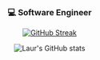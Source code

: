 <div align="center">
  <h3>💻 Software Engineer</h3>
</div>

<div align="center">

[![GitHub Streak](https://streak-stats.demolab.com/?user=LaurFl&theme=dark)](https://git.io/streak-stats)
</div>
<div align="center">

![Laur's GitHub stats](https://github-readme-stats-iota-eight-61.vercel.app/api?username=LaurFl&theme=transparent&show_icons=true&include_all_commits=true)
</div>

<!--
**LaurFl/LaurFl** is a ✨ _special_ ✨ repository because its `README.md` (this file) appears on your GitHub profile.

Here are some ideas to get you started:

- 🔭 I’m currently working on ...
- 🌱 I’m currently learning ...
- 👯 I’m looking to collaborate on ...
- 🤔 I’m looking for help with ...
- 💬 Ask me about ...
- 📫 How to reach me: ...
- 😄 Pronouns: ...
- ⚡ Fun fact: ...
-->
